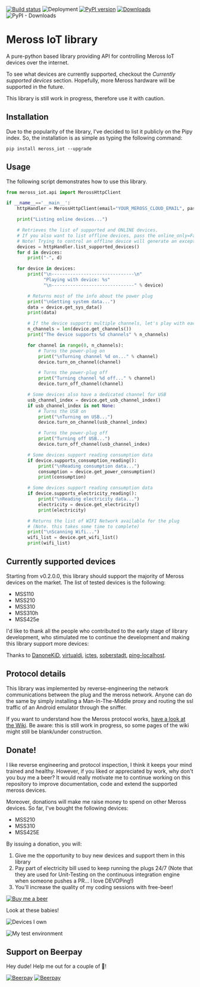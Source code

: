 [![Build status](https://albertogeniola.visualstudio.com/Meross/_apis/build/status/Meross-Python%20package-CI)](https://albertogeniola.visualstudio.com/Meross/_build/latest?definitionId=1)
![Deployment](https://albertogeniola.vsrm.visualstudio.com/_apis/public/Release/badge/c4128d1b-c23c-418d-95c5-2de061954ee5/1/1)
[![PyPI version](https://badge.fury.io/py/meross-iot.svg)](https://badge.fury.io/py/meross-iot)
[![Downloads](https://pepy.tech/badge/meross-iot)](https://pepy.tech/project/meross-iot)
![PyPI - Downloads](https://img.shields.io/pypi/dm/meross-iot.svg?label=Pypi%20Downloads)

# Meross IoT library
A pure-python based library providing API for controlling Meross IoT devices over the internet.

To see what devices are currently supported, checkout the *Currently supported devices* section. 
Hopefully, more Meross hardware will be supported in the future.

This library is still work in progress, therefore use it with caution.

## Installation
Due to the popularity of the library, I've decided to list it publicly on the Pipy index.
So, the installation is as simple as typing the following command:

```
pip install meross_iot --upgrade
```

## Usage
The following script demonstrates how to use this library.

```python
from meross_iot.api import MerossHttpClient

if __name__=='__main__':
    httpHandler = MerossHttpClient(email="YOUR_MEROSS_CLOUD_EMAIL", password="YOUR_PASSWORD")

    print("Listing online devices...")

    # Retrieves the list of supported and ONLINE devices.
    # If you also want to list offline devices, pass the online_only=False parameter.
    # Note! Trying to control an offline device will generate an exception.
    devices = httpHandler.list_supported_devices()
    for d in devices:
        print("-", d)

    for device in devices:
        print("\n-------------------------------\n"
              "Playing with device: %s"
              "\n-------------------------------" % device)

        # Returns most of the info about the power plug
        print("\nGetting system data...")
        data = device.get_sys_data()
        print(data)

        # If the device supports multiple channels, let's play with each one.
        n_channels = len(device.get_channels())
        print("The device supports %d channels" % n_channels)

        for channel in range(0, n_channels):
            # Turns the power-plug on
            print("\nTurning channel %d on..." % channel)
            device.turn_on_channel(channel)

            # Turns the power-plug off
            print("Turning channel %d off..." % channel)
            device.turn_off_channel(channel)

        # Some devices also have a dedicated channel for USB
        usb_channel_index = device.get_usb_channel_index()
        if usb_channel_index is not None:
            # Turns the USB on
            print("\nTurning on USB...")
            device.turn_on_channel(usb_channel_index)

            # Turns the power-plug off
            print("Turning off USB...")
            device.turn_off_channel(usb_channel_index)

        # Some devices support reading consumption data
        if device.supports_consumption_reading():
            print("\nReading consumption data...")
            consumption = device.get_power_consumption()
            print(consumption)

        # Some devices support reading consumption data
        if device.supports_electricity_reading():
            print("\nReading electricity data...")
            electricity = device.get_electricity()
            print(electricity)

        # Returns the list of WIFI Network available for the plug
        # (Note. this takes some time to complete)
        print("\nScanning Wifi...")
        wifi_list = device.get_wifi_list()
        print(wifi_list)

```

## Currently supported devices
Starting from v0.2.0.0, this library should support the majority of Meross devices on the market.
The list of tested devices is the following:
- MSS110
- MSS210
- MSS310
- MSS310h
- MSS425e

I'd like to thank all the people who contributed to the early stage of library development,
who stimulated me to continue the development and making this library support more devices:

Thanks to [DanoneKiD](https://github.com/DanoneKiD), [virtualdj](https://github.com/virtualdj), [ictes](https://github.com/ictes), [soberstadt](https://github.com/soberstadt), [ping-localhost](https://github.com/ping-localhost).

## Protocol details
This library was implemented by reverse-engineering the network communications between the plug and the meross network.
Anyone can do the same by simply installing a Man-In-The-Middle proxy and routing the ssl traffic of an Android emulator through the sniffer.

If you want to understand how the Meross protocol works, [have a look at the Wiki](https://github.com/albertogeniola/MerossIot/wiki). Be aware: this is still work in progress, so some pages of the wiki might still be blank/under construction.

## Donate!
I like reverse engineering and protocol inspection, I think it keeps your mind trained and healthy. 
However, if you liked or appreciated by work, why don't you buy me a beer? 
It would really motivate me to continue working on this repository to improve documentation, code and extend the supported meross devices.


Moreover, donations will make me raise money to spend on other Meross devices. 
So far, I've bought the following devices:
- MSS210
- MSS310
- MSS425E

By issuing a donation, you will:
1. Give me the opportunity to buy new devices and support them in this library
1. Pay part of electricity bill used to keep running the plugs 24/7 
(Note that they are used for Unit-Testing on the continuous integration engine when someone pushes a PR... I love DEVOPing!)  
1. You'll increase the quality of my coding sessions with free-beer!

[![Buy me a beer](http://4.bp.blogspot.com/-1Md6-deTZ84/VA_lzcxMx1I/AAAAAAAACl8/wP_4rXBXwyI/s1600/PayPal-Donation-Button.png)](https://www.paypal.com/cgi-bin/webscr?cmd=_s-xclick&hosted_button_id=6HPAB89UYSZF2)


Look at these babies!

![Devices I own](ext-res/plugs/devices.jpg)

![My test environment](ext-res/plugs/testdevices.jpg)

## Support on Beerpay
Hey dude! Help me out for a couple of :beers:!

[![Beerpay](https://beerpay.io/albertogeniola/MerossIot/badge.svg?style=beer-square)](https://beerpay.io/albertogeniola/MerossIot)  [![Beerpay](https://beerpay.io/albertogeniola/MerossIot/make-wish.svg?style=flat-square)](https://beerpay.io/albertogeniola/MerossIot?focus=wish)